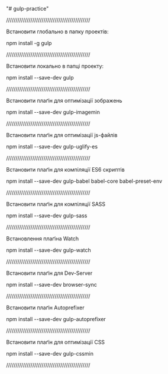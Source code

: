 "# gulp-practice"

/////////////////////////////////////////////

Встановити глобально в папку проектів:

npm install -g gulp

/////////////////////////////////////////////

Встановити локально в папці проекту:

npm install --save-dev gulp

/////////////////////////////////////////////

Встановити плаґін для оптимізації зображень

npm install --save-dev gulp-imagemin

/////////////////////////////////////////////

Встановити плаґін для оптимізації js-файлів

npm install --save-dev gulp-uglify-es

/////////////////////////////////////////////

Встановити плаґін для компіляції ES6 скриптів

npm install --save-dev gulp-babel babel-core babel-preset-env

/////////////////////////////////////////////

Встановити плаґін для компіляції SASS

npm install --save-dev gulp-sass

/////////////////////////////////////////////

Встановлення плаґіна Watch

npm install --save-dev gulp-watch

/////////////////////////////////////////////

Встановити плаґін для Dev-Server

npm install --save-dev browser-sync

/////////////////////////////////////////////

Встановити плаґін Autoprefixer

npm install --save-dev gulp-autoprefixer

/////////////////////////////////////////////

Встановити плаґін для оптимізації CSS

npm install --save-dev gulp-cssmin

/////////////////////////////////////////////
